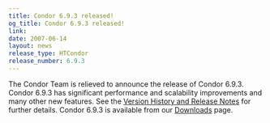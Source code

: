 ```yaml
---
title: Condor 6.9.3 released!
og_title: Condor 6.9.3 released!
link: 
date: 2007-06-14
layout: news
release_type: HTCondor
release_number: 6.9.3
---
```


The Condor Team is relieved to announce the release of Condor 6.9.3. Condor 6.9.3 has significant performance and scalability improvements and many other new features.  See the <a href="manual/latest-dev/9_Version_History.html">Version History and Release Notes</a> for further details. Condor 6.9.3 is available from our <a href="downloads/">Downloads</a> page.

